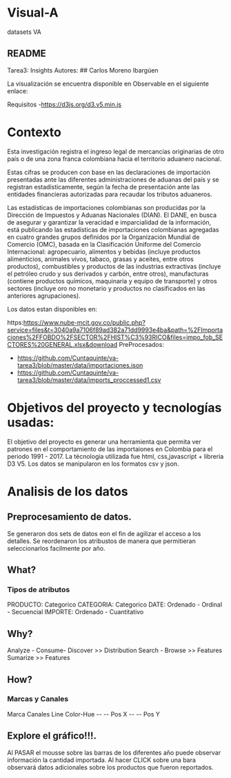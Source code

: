 # Visual-A
datasets VA
## README

Tarea3: Insights
Autores: 
	## Carlos Moreno Ibargúen  

La visualización se encuentra disponible en Observable en el siguiente enlace:

Requisitos
-https://d3js.org/d3.v5.min.js


# Contexto
Esta investigación registra el ingreso legal de mercancías originarias de otro país o de una zona franca colombiana hacia el territorio aduanero nacional.

Estas cifras se producen con base en las declaraciones de importación presentadas ante las diferentes administraciones de aduanas del país y se registran estadísticamente, según la fecha de presentación ante las entidades financieras autorizadas para recaudar los tributos aduaneros.

Las estadísticas de importaciones colombianas son producidas por la Dirección de Impuestos y Aduanas Nacionales (DIAN). El DANE, en busca de asegurar y garantizar la veracidad e imparcialidad de la información, está publicando las estadísticas de importaciones colombianas agregadas en cuatro grandes grupos definidos por la Organización Mundial de Comercio (OMC), basada en la Clasificación Uniforme del Comercio Internacional: agropecuario, alimentos y bebidas (incluye productos alimenticios, animales vivos, tabaco, grasas y aceites, entre otros productos), combustibles y productos de las industrias extractivas (incluye el petróleo crudo y sus derivados y carbón, entre otros), manufacturas (contiene productos químicos, maquinaria y equipo de transporte) y otros sectores (incluye oro no monetario y productos no clasificados en las anteriores agrupaciones).

Los datos estan disponibles en:

https:https://www.nube-mcit.gov.co/public.php?service=files&t=3040a9a7106f89ad382a71dd9993e4ba&path=%2FImportaciones%2FFOBDO%2FSECTOR%2FHIST%C3%93RICO&files=impo_fob_SECTORES%20GENERAL.xlsx&download
PreProcesados:  
- https://github.com/Cuntaquinte/va-tarea3/blob/master/data/importaciones.json
- https://github.com/Cuntaquinte/va-tarea3/blob/master/data/imports_proccessed1.csv


# Objetivos del proyecto  y tecnologías usadas:
El objetivo del proyecto es generar una herramienta que permita ver patrones en el comportamiento de las importaiones en Colombia para el periodo 1991 - 2017.
La técnologia utilizada fue html, css,javascript + libreria D3 V5. Los datos se manipularon en los formatos csv y json.

# Analisis de los datos
## Preprocesamiento de datos. 
Se generaron dos sets de datos eon el fin de agilizar el acceso a los detalles.
Se reordenaron los atribustos de manera que permitieran seleccionarlos facilmente por año.

## What?
### Tipos de atributos
PRODUCTO:	Categorico
CATEGORIA:	Categorico
DATE:	Ordenado - Ordinal - Secuencial
IMPORTE:	Ordenado - Cuantitativo
## Why?
Analyze - Consume- Discover >> Distribution
Search - Browse >> Features
Sumarize >> Features
## How?
### Marcas y Canales
Marca	  Canales
Line	  Color-Hue
-- --	  Pos X
-- --   Pos Y

## Explore  el gráfico!!!.
Al PASAR el mousse sobre las barras de los diferentes año puede observar información la cantidad importada.
Al hacer CLICK sobre una bara observará datos adicionales sobre los productos que fueron reportados.



